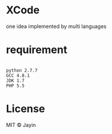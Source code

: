 XCode
===
one idea implemented by multi languages

requirement
===
```shell

python 2.7.7  
GCC 4.8.1  
JDK 1.7
PHP 5.5
```

License
===
MIT © Jayin